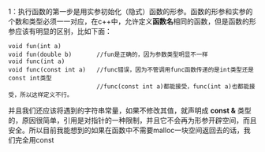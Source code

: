 1：执行函数的第一步是用实参初始化（隐式）函数的形参。函数的形参和实参的个数和类型必须一一对应，在c++中，允许定义**函数名**相同的函数，但是函数的形参应该有明显的区别，比如下面：
```
void fun(int a)
void fun(double b)       //fun是正确的，因为参数类型明显不一样
void func(int a)
void func(const int a)   //func错误，因为不管调用func函数传递的是int类型还是const int类型  
                         //func(const int a)都能接受，func(int a)也都能接受，所以这样定义不行。
```
并且我们还应该将遇到的字符串常量，如果不修改其值，就声明成 **const &** 类型的，原因很简单，引用是对指针的一种限制，并且它不会再为形参开辟空间，而且安全。所以目前我能想到的如果在函数中不需要malloc一块空间返回去的话，我们完全用const 


